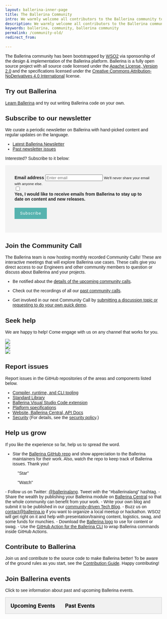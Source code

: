 ```yaml
---
layout: ballerina-inner-page
title: The Ballerina Community
intro: We warmly welcome all contributors to the Ballerina community to help establish Ballerina as a truly community-owned resource!
description: We warmly welcome all contributors to the Ballerina community to help establish Ballerina as a truly community-owned resource!.
keywords: ballerina, community, ballerina community
permalink: /community-old/
redirect_from:
  
---
```


The Ballerina community has been bootstrapped by <a href="https://wso2.com" target="_blank">WSO2</a> via sponsorship of the design & implementation of the Ballerina platform. Ballerina is a fully open source project with all source code licensed under the <a href="https://www.apache.org/licenses/LICENSE-2.0" target="_blank">Apache License, Version 2.0</a> and the specifications licensed under the <a href="https://creativecommons.org/licenses/by-nd/4.0" target="_blank">Creative Commons Attribution-NoDerivatives 4.0 International</a> license.

## Try out Ballerina

[Learn Ballerina](/learn) and try out writing Ballerina code on your own.

## Subscribe to our newsletter

<a class="cBookmark" id="newsletter"></a>

We curate a periodic newsletter on Ballerina with hand-picked content and regular updates on the language.

<ul class="cInlinelinklist">
<li><a class="cGreenLinkArrow" href="/community/newsletter/2021-6/" target="_blank">Latest Ballerina Newsletter</a></li>
<li><a class="cGreenLinkArrow" href="/community/newsletter/#past-issues" target="_blank">Past newsletter issues</a></li>

</ul>

Interested? Subscribe to it below:

<div class="row"  >
   <div class="col-sm-12 col-md-6 cFormSection">
      <form id="subscribeForm">
      <div id="form-error" class="alert alert-danger"></div>
      <div id="form-status" class="alert alert-success"></div>
      <div class="form-group">
         <label for="userEmail">Email address</label>
         <input type="email" class="form-control" id="userEmail" aria-describedby="emailHelp" placeholder="Enter email">
         <small id="emailHelp" class="form-text text-muted">We'll never share your email with anyone else.</small>
      </div>
         <div class="form-check">
         <input type="checkbox" class="form-check-input" id="optin">
         <label class="form-check-label" for="cBallerinaCheck">Yes, I would like to receive emails from Ballerina to stay up to date on content and new releases.</label>
      </div>
      <button type="button" class="cSignUp" id="subscribeUserButton">Subscribe</button>
      </form>
   </div>
</div>

## Join the Community Call

The Ballerina team is now hosting monthly recorded Community Calls! These are interactive meetings that will explore Ballerina use cases. These calls give you direct access to our Engineers and other community members to question or discuss about Ballerina and your projects.

- Be notified about the <a href="https://docs.google.com/forms/d/e/1FAIpQLSfJkkaXmOf-ULhZ1Oi7bXAG_UmieRQ3wF8mKDohWux-8Ltfsw/viewform" target="_blank">details of the upcoming community calls</a>.

- Check out the recordings of all our <a href="https://www.youtube.com/playlist?list=PL7JOecNWBb0JAdYWqeGmD35MjE0KTjHXU">past community calls</a>.

- Get involved in our next Community Call by <a href="https://docs.google.com/forms/d/e/1FAIpQLSewd7XGlQeuCI2P9XlQ-A8rtFGn9ghbdYpghIi9K03VlxHcRg/viewform" target="_blank">submitting a discussion topic or requesting to do your own quick demo</a>.

## Seek help

We are happy to help! Come engage with us on any channel that works for you.

<div class="row cBallerinaLearnWrapper cGrayWrapper cCommunityLinks">
  <div class="col-sm-12 col-md-3 cBoxContainer cCommunityIconsContainer">
      <div class="cBallerina-Box">
      <a class="cCommunityIcons" href="https://twitter.com/ballerinalang" target="_blank"><img src="/img/twitter.svg"></a>
      </div>
   </div>
   <div class="col-sm-12 col-md-3 cBoxContainer cCommunityIconsContainer">
      <div class="cBallerina-Box">
      <a class="cCommunityIcons" href="/community/slack" target="_blank"><img src="/img/slack.svg"></a>
      </div>
   </div>
      <div class="col-sm-12 col-md-3 cBoxContainer cCommunityIconsContainer">
      <div class="cBallerina-Box">
      <a class="cCommunityIcons" href="https://stackoverflow.com/questions/tagged/ballerina" target="_blank"><img src="/img/stackoverflow.svg"></a>
      </div>
   </div>
   <!-- <div class="col-sm-12 col-md-3 cBoxContainer cCommunityIconsContainer">
      <div class="cBallerina-Box">
      <a class="cCommunityIcons" href="https://groups.google.com/forum/#!forum/ballerina-dev" target="_blank"><img src="/img/google-groups.svg"></a>
      </div>
   </div> -->
</div>

## Report issues

Report issues in the GitHub repositories of the areas and components listed below.

- <a href="https://github.com/ballerina-platform/ballerina-lang/issues/new/choose" target="_blank">Compiler, runtime, and CLI tooling</a>
- <a href="https://github.com/ballerina-platform/ballerina-standard-library/issues/new/choose" target="_blank">Standard Library</a>
- <a href="https://github.com/wso2/ballerina-plugin-vscode/issues/new/choose" target="_blank">Ballerina Visual Studio Code extension</a>
- <a href="https://github.com/ballerina-platform/ballerina-spec/issues/new" target="_blank">Platform specifications</a>
- <a href="https://github.com/ballerina-platform/ballerina-dev-website/issues/new/choose" target="_blank">Website, Ballerina Central, API Docs</a>
- <a href="mailto:security@ballerina.io" target="_blank">Security</a> (For details, see the <a href="/security" target="_blank">security policy</a>.)

## Help us grow

If you like the experience so far, help us to spread the word.

- Star the [Ballerina GitHub repo](https://github.com/ballerina-platform/ballerina-lang) and show appreciation to the Ballerina maintainers for their work. Also, watch the repo to keep track of Ballerina issues. Thank you!
<div class="cGitButtonContainer"><p data-button="iGitStarText">"Star"</p><p data-button="iGitWatchText">"Watch"</p></div>
- Follow us on Twitter: <a href="https://twitter.com/ballerinalang" target="_blank">@ballerinalang</a>. Tweet with the "#ballerinalang" hashtag.
- Share the wealth by publishing your Ballerina module on <a href="https://central.ballerina.io" target="_blank">Ballerina Central</a> so that the whole community can benefit from your work.
- Write your own blog and submit it to be published in our <a href="https://medium.com/ballerina-techblog" target="_blank">community-driven Tech Blog</a>.
- Buzz us on <a href="mailto:contact@ballerina.io" target="_blank">contact@ballerina.io</a> if you want to organize a local meetup or hackathon. WSO2 will get right on it and help with presentation/training content, logistics, swag, and some funds for munchies.
- Download the <a href="/trademark-usage-policy/#the-ballerina-logo" target="_blank">Ballerina logo</a> to use for content or swag.
- Use the <a href="https://github.com/marketplace/actions/ballerina-action" target="_blank"> GitHub Action for the Ballerina CLI</a> to wrap Ballerina commands inside GitHub Actions.

<!-- ## Want to be kept up-to-date?

We run an announcement-only, no-marketing-spam mailing list that we will use to inform you of new releases and similar relevant information. If you’d like to join please submit the form below:

(GDPR compliant mandatory consent click included!)

<form class="cFormContainerOS">
<label class="subscribeForm" id="subscribeFormLabelOS">Email Address</label>
<input class="cTextfieldstyle" maxlength="90" value="" id="emailUserOS" name="email" placeholder="I consent to join the email list" title="Email" type="text">
</form> -->

## Contribute to Ballerina

Join us and contribute to the source code to make Ballerina better! To be aware of the ground rules as you start, see the <a href="https://github.com/ballerina-platform/ballerina-lang/blob/master/CONTRIBUTING.md" target="_blank">Contribution Guide</a>. Happy contributing!

<style>
.nav > li.cVersionItem {
    display: none !important;
}
.cFormSection {
   background:#f3f3f3;
   padding:30px;
}
label {
	display: inline-block;
	max-width: 95%;
	margin-bottom: 5px;
	font-weight: 700;
}
.form-check-input {
   float:left;
   margin-right:10px !important;
}
.cSignUp, button#subscribeUserButton {
	background: #56b3af;
	border: none;
	color: #fff;
	/* padding: 10px 20px; */
	margin-top: 15px;
	display: inline-block;
	width: auto;
	padding: 18px;
	line-height: 0px;
	font-family: "roboto";
	letter-spacing: 1px;
	font-weight: 400;
}

.cSignUp:hover , button#subscribeUserButton:hover {
background:#464646;
}

#form-status , #form-error {
display:none;
}

#form-status.cShowBlock , #form-error.cShowBlock  {
display:block;
}
a.cBookmark {
display: inline-block;
position: absolute;
margin: -150px 0px 0px;
}
.cBallerinaTocContainer  {
    display:none;
}

</style>

<style> .cBallerinaTocContainer , .cTopLink {  display:none; }.cGitButtonContainer {padding-left: 40px;}</style>

<style>
body {font-family: Arial;}

/* Style the tab */
.tab {
  overflow: hidden;
  border: 1px solid #ccc;
  background-color: #f1f1f1;
}

/* Style the buttons inside the tab */
.tab button {
  background-color: inherit;
  float: left;
  border: none;
  outline: none;
  cursor: pointer;
  padding: 14px 16px;
  transition: 0.3s;
  font-size: 17px;
  font-weight: bold;
  font-family: "Helvetica Neue",Helvetica,Arial,sans-serif
}

/* Change background color of buttons on hover */
.tab button:hover {
  background-color: #ddd;
}

/* Create an active/current tablink class */
.tab button.active {
  background-color: #ccc;
}

/* Style the tab content */
.tabcontent {
  display: none;
  padding: 6px 12px;
  border: 1px solid #ccc;
  border-top: none;
}
</style>

<h2>Join Ballerina events</h2>
<p>Click to see information about past and upcoming Ballerina events.</p>

<div class="tab">
  <button class="tablinks" onclick="openCity(event, 'upcoming-events')" id="defaultOpen">Upcoming Events</button>
  <button class="tablinks" onclick="openCity(event, 'past-events')">Past Events</button>
</div>

<div id="upcoming-events" class="tabcontent">
  <!--<h3>Upcoming Events</h3>
  <p>The below are the upcoming Ballerina events.</p>-->
  <script src="/js/events.js"></script>
<link rel="stylesheet" href="/css/events-page.css">
  <table class="cEventTable cConferencesList" style="width:100%;">
     <!-- <tr class="event-expiry" style="display:none" data-expiry="June 16, 2021 12:00:00">	
      <td class="cEventDateContainer">	
         <span class="cEventDate">We will update you soon.</span>	
          <span class="cEventDate">June 15 - 16, 2021</span>	 -->
         <!-- <p class="cEventLocation">Online</p>	  -->
   <!-- </tr>	  -->
   <p>We will update you soon.</p>
</table>
</div>

<div id="past-events" class="tabcontent">
  <!--<h3>Past Events</h3>
  <p>The below are the past Ballerina events.</p>-->
  <table class="cEventTable cConferencesList" style="width:100%;">
       <tr class="event-expiry" style="display:none" data-expiry="">	
      <td class="cEventDateContainer">	
         <span class="cEventDate">June 15 - 16, 2021</span>	
         <p class="cEventLocation">Online</p>	
      </td>	
      <td class="cEventDetail">		
            <h4>StackConf</h4>	
         <h5>Automatic Microservices Observability with Open-Source Programming Language: Ballerina</h5>
         <b>Anjana Fernando,</b> Director - Developer Relations, WSO2
      </td>	
      <td class="cEventURL"><a class="cEventRegistration" href="https://stackconf.eu/" target="_blank">More Info</a></td>	
   </tr>
    <tr class="event-expiry" style="display:none" data-expiry="">	
      <td class="cEventDateContainer">	
         <span class="cEventDate">April 27 - 30, 2021</span>	
         <p class="cEventLocation">Online</p>	
      </td>	
      <td class="cEventDetail">		
            <h4>GIDS Live</h4>		
         <h5>Cloud Native Middleware as a Programming Language</h5>
         <b>Anjana Fernando,</b> Senior Director - Solutions Architecture, WSO2
      </td>	
   </tr>
    <tr class="event-expiry" style="display:none" data-expiry="">	
      <td class="cEventDateContainer">	
         <span class="cEventDate">April 27 - 30, 2021</span>	
         <p class="cEventLocation">Online</p>	
      </td>	
      <td class="cEventDetail">		
            <h4>GIDS Live</h4>	
         <h5>Automatic Microservices Observability with Open-Source Programming Language: Ballerina</h5>
         <b>Anjana Fernando,</b> Senior Director - Solutions Architecture, WSO2
      </td>	
   </tr>
   <tr class="event-expiry" style="display:none" data-expiry="">	
      <td class="cEventDateContainer">	
         <span class="cEventDate">February 5, 2021</span>	
         <p class="cEventLocation">Online</p>	
      </td>	
      <td class="cEventDetail">	
         <a target="_blank" href="https://www.eventbrite.it/e/biglietti-lunch-learn-ballerina-os-cloud-native-programming-language-134412004925">	
            <h4>Lunch & Learn</h4>	
         </a>	
         <h5>Ballerina: OS Cloud-native Programming Language</h5>	
         <b>Caludio Guidi,</b> Jolie Evangelist and Project Co-Leader<br/>	
         <b>Anjana Fernando,</b> Senior Director - Solutions Architecture, WSO2
      </td>	
      <td class="cEventURL"><a class="cEventRegistration" href="https://www.eventbrite.it/e/biglietti-lunch-learn-ballerina-os-cloud-native-programming-language-134412004925" target="_blank">More Info</a></td>	
   </tr>	
   <tr class="event-expiry" style="display:none" data-expiry="">
      <td class="cEventDateContainer">
         <span class="cEventDate">December 2 - 4, 2020</span>
         <p class="cEventLocation">Virtual</p>
      </td>
      <td class="cEventDetail">
         <a target="_blank" href="https://events.linuxfoundation.org/open-source-summit-japan/">
            <h4>Open Source Summit Japan</h4>
         </a>
         <h5>Ballerina: An Open-Source Cloud-Native Programming Language</h5>
         <b>Anjana Fernando,</b> Director - Developer Relations, WSO2
      </td>
      <td class="cEventURL"><a class="cEventRegistration" href="https://youtu.be/0pKOkMRODF0" target="_blank">Watch Video</a></td>
   </tr>
   <tr class="event-expiry" style="display:none" data-expiry="">
      <td class="cEventDateContainer">
         <span class="cEventDate">October 28, 2020</span>
         <p class="cEventLocation">Virtual</p>
      </td>
      <td class="cEventDetail">
         <a target="_blank" href="https://apiworld.co/">
            <h4>API World Virtual</h4>
         </a>
         <h5>Code to Kubernetes: Deployment Shouldn't be an Afterthought</h5>
         <b>Lakmal Warusawithana,</b> Senior Director - Developer Relations, WSO2
      </td>
      <td class="cEventURL"><a class="cEventRegistration" href="https://apiworld.co/conference/speakers/" target="_blank">More Info</a></td>
   </tr>
   <tr class="event-expiry" style="display:none" data-expiry="">
      <td class="cEventDateContainer">
         <span class="cEventDate">October 27 - 29, 2020</span>
         <p class="cEventLocation">Virtual</p>
      </td>
      <td class="cEventDetail">
         <a target="_blank" href="https://apiworld.co/">
            <h4>API World Virtual</h4>
         </a>
         <h5>Automatic Microservices Observability with Ballerina</h5>
         <b>Anjana Fernando,</b> Director - Developer Relations, WSO2
      </td>
      <td class="cEventURL"><a class="cEventRegistration" href="https://apiworld.co/conference/speakers/" target="_blank">More Info</a></td>
   </tr>
   <tr class="event-expiry" style="display:none" data-expiry="">
      <td class="cEventDateContainer">
         <span class="cEventDate">October 19 - 21, 2020</span>
         <p class="cEventLocation">Munich, Germany</p>
      </td>
      <td class="cEventDetail">
         <a target="_blank" href="https://osad-munich.org/en/">
            <h4>Open Source Automation Days</h4>
         </a>
         <h5>Code to Kubernetes: Deployment Shouldn't be an Afterthought</h5>
         <b>Lakmal Warusawithana,</b> Senior Director - Developer Relations, WSO2
      </td>
      <td class="cEventURL"><a class="cEventRegistration" href="https://osad-munich.org/en/featured-speakers/code-to-kubernetes-deployment-shouldnt-be-an-afterthought/" target="_blank">More Info</a></td>
   </tr>
   <tr class="event-expiry" style="display:none" data-expiry="">
      <td class="cEventDateContainer">
         <span class="cEventDate">October 7, 2020</span>
         <p class="cEventLocation">Virtual</p>
      </td>
      <td class="cEventDetail">
         <a target="_blank" href="https://www.youtube.com/channel/UCLt6HDrCpdlZ3FUWe-tqpdQ">
            <h4>Cloud Colombo</h4>
         </a>
         <h5>Ballerina - A Cloud Native Programming Language</h5>
         <b>Anjana Fernando,</b> Director - Developer Relations, WSO2
      </td>
      <td class="cEventURL"><a class="cEventRegistration" href="https://www.youtube.com/watch?v=OJUYOFds-s4&ab_channel=CloudColombo" target="_blank">Watch Video</a></td>
   </tr>
   <tr class="event-expiry" style="display:none" data-expiry="">
      <td class="cEventDateContainer">
         <span class="cEventDate">September 30, 2020</span>
         <p class="cEventLocation">Virtual</p>
      </td>
      <td class="cEventDetail">
         <a target="_blank" href="https://www.developerweek.com/global/conference/cloud/schedule/">
            <h4>DeveloperWeek Global: Cloud</h4>
         </a>
         <h5>Code to Kubernetes: Deployment Shouldn't Be an Afterthought</h5>
         <b>Lakmal Warusawithana,</b> Senior Director - Developer Relations, WSO2
      </td>
      <td class="cEventURL"><a class="cEventRegistration" href="https://emamo.com/event/developerweek-global-cloud-2020/s/open-talk-code-to-kubernetes-deployment-shouldnt-be-an-afterthought-NyPYlo" target="_blank">More Info</a></td>
   </tr>
   <tr class="event-expiry" style="display:none" data-expiry="">
      <td class="cEventDateContainer">
         <span class="cEventDate">September 29, 2020</span>
         <p class="cEventLocation">Virtual</p>
      </td>
      <td class="cEventDetail">
         <a target="_blank" href="https://emamo.com/event/developerweek-global-cloud-2020/r/speaker/anjana-fernando-1">
            <h4>DeveloperWeek Global: Cloud</h4>
         </a>
         <h5>Code to Kubernetes: Languages of Infrastructure</h5>
         <b>Anjana Fernando,</b> Director - Developer Relations, WSO2
      </td>
      <td class="cEventURL"><a class="cEventRegistration" href="https://www.slideshare.net/BallerinaLang/code-to-kubernetes-languages-of-infrastructure" target="_blank">View Slides</a></td>
   </tr>
   <tr class="event-expiry" style="display:none" data-expiry="">
      <td class="cEventDateContainer">
         <span class="cEventDate">September 26, 2020</span>
         <p class="cEventLocation">Virtual</p>
      </td>
      <td class="cEventDetail">
            <h4>Nova Code Camp</h4>
         <h5>Let's Dance Together! Ballerina</h5>
         <b>Vanjikumaran Sivajothy,</b> Senior Lead Solutions Engineer, WSO2
      </td>
   </tr>
   <tr class="event-expiry" style="display:none" data-expiry="">
      <td class="cEventDateContainer">
         <span class="cEventDate">May 28, 2020</span>
         <p class="cEventLocation">San Diego, California, USA</p>
      </td>
      <td class="cEventDetail">
         <a target="_blank" href="https://www.meetup.com/San-Diego-Cloud-Native-Computing-Meetup">
            <h4>San Diego Cloud Native Computing Meetup</h4>
         </a>
         <h5>Ballerina – An Open-Source, Cloud-Native Programming Language for Microservices</h5>
         <b>Anjana Fernando,</b> Director of Developer Relations, WSO2
      </td>
      <td class="cEventURL"><a class="cEventRegistration" href="https://www.slideshare.net/lafernando/ballerina-an-opensource-cloudnative-programming-language-for-microservices" target="_blank">View Slides</a></td>
   </tr>
   <tr class="event-expiry" style="display:none" data-expiry="">
      <td class="cEventDateContainer">
         <span class="cEventDate">May 7, 2020</span>
         <p class="cEventLocation">Online</p>
      </td>
      <td class="cEventDetail">
         <!-- <a target="_blank" href="https://www.meetup.com/CloudDC/"> -->
            <h4>Cloud DC Meetup</h4>
         <!-- </a> -->
         <h5>Cloud Native Development with Ballerina</h5>
         <b>Jadd Jennings,</b> Hub Solutions Engineer, Oracle Cloud Solution Hub<br/>
         <b>Dhvani Sheth,</b> Senior Solutions Engineer, Oracle
      </td>
      <td class="cEventURL"><a class="cEventRegistration" href="https://www.slideshare.net/BallerinaLang/cloud-dc-meetup-cloud-native-development-with-ballerina" target="_blank">View Slides</a></td>
   </tr>
   <tr class="event-expiry" style="display:none" data-expiry="">
      <td class="cEventDateContainer">
         <span class="cEventDate">March 26, 2020</span>
         <p class="cEventLocation">Vilnius, Lithuania</p>
      </td>
      <td class="cEventDetail">
         <a target="_blank" href="https://devopspro.lt/">
            <h4>DevOps Pro Europe 2020</h4>
         </a>
         <h5>[Talk] Code to Cloud</h5>
         <b>Lakmal Warusawithana,</b> Senior Director of Developer Relations, WSO2
      </td>
      <td class="cEventURL"><a class="cEventRegistration" href="https://www.youtube.com/watch?v=5IXPMlAUqrU&list=PLqYhGsQ9iSEpaZPFQwT4AJNXvp0id4NSo&index=26&t=0s" target="_blank">View Video</a></td>
   </tr>
   <tr class="event-expiry" style="display:none" data-expiry="">
      <td class="cEventDateContainer">
         <span class="cEventDate">March 25, 2020</span>
         <p class="cEventLocation">Vilnius, Lithuania</p>
      </td>
      <td class="cEventDetail">
         <a target="_blank" href="https://devopspro.lt/">
            <h4>DevOps Pro Europe 2020</h4>
         </a>
         <h5>[Talk] Ballerina: The Cloud-Native and DevOps Friendly Programming Language</h5>
         <b>Anjana Fernando,</b> Director of Developer Relations, WSO2
      </td>
      <td class="cEventURL"><a class="cEventRegistration" href="https://www.youtube.com/watch?v=RezJDgTaZSg&list=PLqYhGsQ9iSEpaZPFQwT4AJNXvp0id4NSo&index=12&t=0s" target="_blank">View Video</a></td>
   </tr>
   <tr class="event-expiry" style="display:none" data-expiry="">
      <td class="cEventDateContainer">
         <span class="cEventDate">March 24, 2020</span>
         <p class="cEventLocation">Vilnius, Lithuania</p>
      </td>
      <td class="cEventDetail">
         <a target="_blank" href="https://devopspro.lt/">
            <h4>DevOps Pro Europe 2020</h4>
         </a>
         <h5>[Workshop] Ballerina: Cloud Native Middleware as a Programming Language</h5>
         <b>Anjana Fernando,</b> Director of Developer Relations, WSO2
      </td>
      <td class="cEventURL"><a class="cEventRegistration" href="https://github.com/lafernando/ballerina-cloud-native-middleware-workshop" target="_blank">View Code</a></td>
   </tr>
   <tr class="event-expiry" style="display:none" data-expiry="">
      <td class="cEventDateContainer">
         <span class="cEventDate">March 10, 2020</span>
         <p class="cEventLocation">San Jose, California, USA</p>
      </td>
      <td class="cEventDetail">
         <a target="_blank" href="https://www.meetup.com/Kubernetes-for-Developers">
            <h4>Kubernetes for Developers Meetup</h4>
         </a>
         <h5>Ballerinas & Zebras in Kubernetes</h5>
         <b>Lakmal Warusawithana,</b> Senior Director of Developer Relations, WSO2
      </td>
      <td class="cEventURL"><a class="cEventRegistration" href="https://primetime.bluejeans.com/a2m/events/playback/dc1fb3a9-a03b-48ac-aa56-8314d0b85f79" target="_blank">View Video</a></td>
   </tr>
   <tr class="event-expiry" style="display:none" data-expiry="">
      <td class="cEventDateContainer">
         <span class="cEventDate">February 12 - 16, 2020</span>
         <p class="cEventLocation">San Francisco, California, USA</p>
      </td>
      <td class="cEventDetail">
         <a target="_blank" href="https://www.developerweek.com/">
            <h4>DeveloperWeek 2020</h4>
         </a>
         <h5>Conquering Network-Distributed Applications Using the Ballerina Programming Language</h5>
         <b>Anjana Fernando,</b> Director of Developer Relations, WSO2
      </td>
      <td class="cEventURL"><a class="cEventRegistration" href="https://www.slideshare.net/BallerinaLang/developerweek-2020-conquering-network-distributed-applications-using-ballerina" target="_blank">View Slides</a></td>
   </tr>
   <tr class="event-expiry" style="display:none" data-expiry="">
      <td class="cEventDateContainer">
         <span class="cEventDate">December 12, 2019</span>
         <p class="cEventLocation">Mountain View, California, USA</p>
      </td>
      <td class="cEventDetail">
         <a target="_blank" href="https://www.meetup.com/Silicon-Valley-Cloud-Native-and-Kubernetes-Meetup/events/265530711/">
            <h4>Cloud-Native and Kubernetes Meetup in Silicon Valley</h4>
         </a>
         <h5>An Introduction to the Ballerina Programming Language</h5>
         <b>Anjana Fernando,</b> Director of Developer Relations - CTO Office, WSO2
      </td>
      <td class="cEventURL"><a class="cEventRegistration" href="https://www.slideshare.net/BallerinaLang/cloudnative-and-kubernetes-meetup-in-silicon-valley-ballerina-cloud-native-programming-language" target="_blank">View Slides</a></td>
   </tr>
   <tr class="event-expiry" style="display:none" data-expiry="">
      <td class="cEventDateContainer">
         <span class="cEventDate">December 10 - 11, 2019</span>
         <p class="cEventLocation">Paris, France</p>
      </td>
      <td class="cEventDetail">
         <a target="_blank" href="https://www.opensourcesummit.paris/">
            <h4>Paris Open Source Summit</h4>
         </a>
         <h5>Ballerina - A Modern Cloud-based Open Source Programming Language</h5>
         <b>Paul Fremantle,</b> CTO and Co-founder, WSO2
      </td>
      <td class="cEventURL"><a class="cEventRegistration" href="https://www.opensourcesummit.paris/" target="_blank">More Info</a></td>
   </tr>
   <tr class="event-expiry" style="display:none" data-expiry="">
      <td class="cEventDateContainer">
         <span class="cEventDate">December 5, 2019</span>
         <p class="cEventLocation">San Jose, California, USA</p>
      </td>
      <td class="cEventDetail">
         <a target="_blank" href="https://www.meetup.com/downtown-san-jose-devops/events/265982303/">
            <h4>Downtown San Jose DevOps Meetup</h4>
         </a>
         <h5>Ballerina - A Programming Language for Cloud and DevOps</h5>
         <b>Anjana Fernando,</b> Director of Developer Relations - CTO Office, WSO2
      </td>
      <td class="cEventURL"><a class="cEventRegistration" href="https://www.slideshare.net/BallerinaLang/downtown-san-jose-devops-meetup-ballerina-a-programming-language-for-cloud-and-devops-221963732" target="_blank">View Slides</a></td>
   </tr>
   <tr class="event-expiry" style="display:none" data-expiry="">
      <td class="cEventDateContainer">
         <span class="cEventDate">November 7, 2019</span>
         <p class="cEventLocation">London, UK</p>
      </td>
      <td class="cEventDetail">
         <a target="_blank" href="https://wso2.com/integration-summit/london-2019/">
            <h4>WSO2 Summit London</h4>
         </a>
         <h5>Ballerina — Cloud-native Middleware as a Programming Language</h5>
         <b>Mauro Niewolski,</b> Senior Solutions Engineer, WSO2
      </td>
      <td class="cEventURL"><a class="cEventRegistration" href="https://wso2.com/library/summit/2019/11/wso2-integration-summit-london-2019-ballerina-cloud-native-middleware-as-a-programming-language/" target="_blank">View Video</a></td>
   </tr>
   <tr class="event-expiry" style="display:none" data-expiry="">
      <td class="cEventDateContainer">
         <span class="cEventDate">November 5 - 7, 2019</span>
         <p class="cEventLocation">Austin, Texas, USA</p>
      </td>
      <td class="cEventDetail">
         <a target="_blank" href="https://developerweekaustin2019.sched.com/">
            <h4>DeveloperWeek Austin</h4>
         </a>
         <h5>Microservices in Practice with Ballerina, Kubernetes and Istio</h5>
         <b>Lakmal Warusawithana,</b> Senior Director of Developer Relations - CTO Office, WSO2
      </td>
      <td class="cEventURL"><a class="cEventRegistration" href="https://www.slideshare.net/BallerinaLang/developerweek-austin-2019-microservices-in-practice-with-ballerina-kubernetes-and-istio" target="_blank">View Slides</a></td>
   </tr>
   <tr class="event-expiry" style="display:none" data-expiry="">
      <td class="cEventDateContainer">
         <span class="cEventDate">November 5, 2019</span>
         <p class="cEventLocation">Bern, Switzerland</p>
      </td>
      <td class="cEventDetail">
         <a target="_blank" href="https://wso2.com/integration-summit/bern-2019/">
            <h4>WSO2 Summit Bern</h4>
         </a>
         <h5>Ballerina — Cloud-native Middleware as a Programming Language</h5>
         <b>Paul Fremantle,</b> CTO and Co-founder, WSO2
      </td>
      <td class="cEventURL"><a class="cEventRegistration" href="https://www.slideshare.net/wso2.org/wso2-integration-summit-bern-2019-ballerina-cloudnative-middleware-as-a-programming-language" target="_blank">View Slides</a></td>
   </tr>
   <tr class="event-expiry" style="display:none" data-expiry="">
      <td class="cEventDateContainer">
         <span class="cEventDate">November 5, 2019</span>
         <p class="cEventLocation">Colombo, Sri Lanka</p>
      </td>
      <td class="cEventDetail">
         <a target="_blank" href="https://www.meetup.com/java-colombo/events/265738162/">
            <h4>Java Colombo Meetup</h4>
         </a>
         <h5>The better java for Java microservice developers</h5>
         <b>Sanjiva Weerawarana,</b> Founder and CEO, WSO2
      </td>
      <td class="cEventURL"><a class="cEventRegistration" href="https://www.youtube.com/watch?v=tZwOl01x8TU" target="_blank">View Video</a></td>
   </tr>
   <tr class="event-expiry" style="display:none" data-expiry="">
      <td class="cEventDateContainer">
         <span class="cEventDate">October 8 - 10, 2019</span>
         <p class="cEventLocation">San Jose, California, USA</p>
      </td>
      <td class="cEventDetail">
         <a target="_blank" href="https://apiworld.co/">
            <h4>API World</h4>
         </a>
         <h5>Efficient Microservices Deployment Pipelines</h5>
         <b>Anjana Fernando,</b> Director of Developer Relations - CTO Office, WSO2
      </td>
      <td class="cEventURL"><a class="cEventRegistration" href="https://files.devnetwork.cloud/APIWorld/presentations/2019/Anjana_Fernando.pdf" target="_blank">View Slides</a></td>
   </tr>
   <tr class="event-expiry" style="display:none" data-expiry="">
      <td class="cEventDateContainer">
         <span class="cEventDate">October 8, 2019</span>
         <p class="cEventLocation">San Francisco, California, USA</p>
      </td>
      <td class="cEventDetail">
         <a target="_blank" href="https://wso2.com/integration-summit/sanfrancisco-2019/">
            <h4>WSO2 Summit San Francisco</h4>
         </a>
         <h5>Ballerina — Cloud-native Middleware as a Programming Language</h5>
         <b>Sameera Jayasoma,</b> Senior Director, WSO2
      </td>
      <td class="cEventURL"><a class="cEventRegistration" href="https://wso2.com/library/summit/2019/10/wso2-integration-summit-sanfrancisco-2019-ballerina-cloud-native-middleware-as-a-programming-language/" target="_blank">View Video</a></td>
   </tr>
   <tr class="event-expiry" style="display:none" data-expiry="">
      <td class="cEventDateContainer">
         <span class="cEventDate">September 26, 2019</span>
         <p class="cEventLocation">Columbus, USA</p>
      </td>
      <td class="cEventDetail">
         <a target="_blank" href="https://www.meetup.com/columbus-microservices/events/264064167/">
            <h4>Columbus Microservices Meetup</h4>
         </a>
         <h5>Effective Microservices Development with Ballerina</h5>
         <b>Anjana Fernando,</b> Director of Developer Relations - CTO Office, WSO2
      </td>
      <td class="cEventURL"><a class="cEventRegistration" href="https://www.slideshare.net/lafernando/effective-microservices-development-with-ballerina" target="_blank">View Slides</a></td>
   </tr>
   <tr class="event-expiry" style="display:none" data-expiry="">
      <td class="cEventDateContainer">
         <span class="cEventDate">September 26, 2019</span>
         <p class="cEventLocation">Columbus, USA</p>
      </td>
      <td class="cEventDetail">
         <a target="_blank" href="https://www.meetup.com/columbus-microservices/events/264064167/">
            <h4>Columbus Microservices Meetup</h4>
         </a>
         <h5>Ballerina in Real-World Use-Case</h5>
         <b>Glenn Donaldson & Jim Kittle,</b> Ohio State University
      </td>
      <td class="cEventURL"><a class="cEventRegistration" href="https://www.slideshare.net/secret/AW4Gz2reZ0xNW" target="_blank">View Slides</a></td>
   </tr>
   <tr class="event-expiry" style="display:none" data-expiry="">
      <td class="cEventDateContainer">
         <span class="cEventDate">September 24, 2019</span>
         <p class="cEventLocation">New York, USA</p>
      </td>
      <td class="cEventDetail">
         <a target="_blank" href="https://wso2.com/integration-summit/newyork-2019/">
            <h4>WSO2 Summit New York</h4>
         </a>
         <h5>Ballerina - Cloud Native Middleware as a Programming Language</h5>
         <b>Lakmal Warusawithana,</b> Senior Director of Developer Relations - CTO Office, WSO2
      </td>
      <td class="cEventURL"><a class="cEventRegistration" href="https://www.slideshare.net/wso2.org/wso2-integration-summit-new-york-2019-ballerina-cloud-native-middleware-as-a-programming-language" target="_blank">View Slides</a></td>
   </tr>
   <tr class="event-expiry" style="display:none" data-expiry="">
      <td class="cEventDateContainer">
         <span class="cEventDate">September 9 - 12, 2019</span>
         <p class="cEventLocation">Las Vegas, Nevada, USA</p>
      </td>
      <td class="cEventDetail">
       <h4>ApacheCon North America 2019</h4>
       <h5>Ballerina - Re-inventing Middleware in a Programming Language</h5>
         <b>Paul Fremantle,</b> CTO and Co-founder, WSO2
      </td>
      <td class="cEventURL"><a class="cEventRegistration" href="https://www.slideshare.net/BallerinaLang/apachecon-na-2019-reinventing-middleware-in-a-programming-language" target="_blank">View Slides</a></td>
   </tr>
   <tr class="event-expiry" style="display:none" data-expiry="">
      <td class="cEventDateContainer">
         <span class="cEventDate">September 9 - 12, 2019</span>
         <p class="cEventLocation">Las Vegas, Nevada, USA</p>
      </td>
      <td class="cEventDetail">
            <h4>ApacheCon North America 2019</h4>
         <h5>Conquering Network Distributed Applications Using the Ballerina Programming Language</h5>
         <b>Anjana Fernando,</b> Director of Developer Relations - CTO Office, WSO2
      </td>
      <td class="cEventURL"><a class="cEventRegistration" href="https://www.slideshare.net/BallerinaLang/apachecon-na-2019-conquering-network-distributed-applications-using-the-ballerina-programming-language" target="_blank">View Slides</a></td>
   </tr>
</table>
<!--## Meetups
   <table class="cEventTable cMeetupsList" style="width:100%;">
   <tr data-expiry="December 12, 2019 12:00:00">
   <td class="cEventDateContainer"><span class="cEventDate">December 12
    </span>
       <p class="cEventLocation">Mountain View, California
   </p>
   </td>
   <td class="cEventDetail"><a target="_blank" href="https://www.meetup.com/Silicon-Valley-Cloud-Native-and-Kubernetes-Meetup/events/265530711/"><h4>Cloud-Native and Kubernetes Meetup in Silicon Valley</h4></a>
   <h5>An Introduction to the Ballerina Programming Language </h5>
    <b>Anjana Fernando,</b>  Director of Developer Relations - CTO Office, WSO2
  
   <!--</td>
   <td class="cEventURL"><a class="cEventRegistration" href="https://www.meetup.com/Silicon-Valley-Cloud-Native-and-Kubernetes-Meetup/events/265530711/" target="_blank">Register Now</a></td>
   </tr>
   </table>--> 
</div>

<script>
function openCity(evt, cityName) {
  var i, tabcontent, tablinks;
  tabcontent = document.getElementsByClassName("tabcontent");
  for (i = 0; i < tabcontent.length; i++) {
    tabcontent[i].style.display = "none";
  }
  tablinks = document.getElementsByClassName("tablinks");
  for (i = 0; i < tablinks.length; i++) {
    tablinks[i].className = tablinks[i].className.replace(" active", "");
  }
  document.getElementById(cityName).style.display = "block";
  evt.currentTarget.className += " active";
}
// Get the element with id="defaultOpen" and click on it
document.getElementById("defaultOpen").click();
</script>
<style>
   .navbar-nav > li.cActive > a {
   color: rgb(87, 89, 93) !important;
   }
   .navbar-nav > li#Eventsli a  {
   color: #20b6b0 !important;
   }
   .nav > li.cVersionItem {
   display: none !important;
   }
   .cGitButtonContainer {
   padding-left: 40px;
   }
   .cBallerinaTocContainer {
      display:none;
   }
</style>
